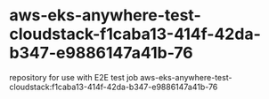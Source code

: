 # aws-eks-anywhere-test-cloudstack-f1caba13-414f-42da-b347-e9886147a41b-76
repository for use with E2E test job aws-eks-anywhere-test-cloudstack:f1caba13-414f-42da-b347-e9886147a41b-76
